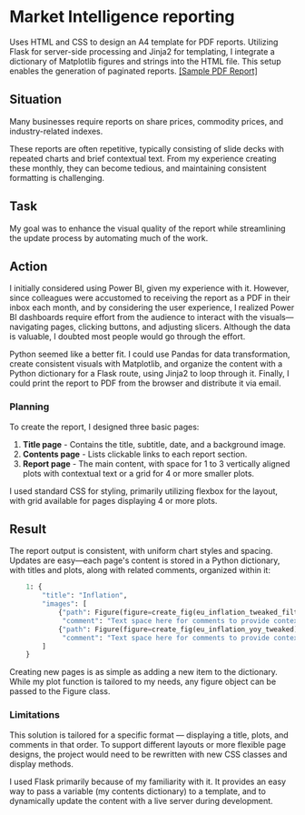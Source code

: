# Market Intelligence reporting
Uses HTML and CSS to design an A4 template for PDF reports. Utilizing Flask for server-side processing and Jinja2 for templating, I integrate a dictionary of Matplotlib figures and strings into the HTML file. This setup enables the generation of paginated reports. [[Sample PDF Report]](https://github.com/davidweatherstone/report_builder/raw/main/Market%20Intelligence%2C%20Cost%20Drivers%20Report%2C%20Aug-24.pdf)
  
## Situation 
Many businesses require reports on share prices, commodity prices, and industry-related indexes. 

These reports are often repetitive, typically consisting of slide decks with repeated charts and brief contextual text. From my experience creating these monthly, they can become tedious, and maintaining consistent formatting is challenging.

## Task
My goal was to enhance the visual quality of the report while streamlining the update process by automating much of the work.

## Action
I initially considered using Power BI, given my experience with it. However, since colleagues were accustomed to receiving the report as a PDF in their inbox each month, and by considering the user experience, I realized Power BI dashboards require effort from the audience to interact with the visuals—navigating pages, clicking buttons, and adjusting slicers. Although the data is valuable, I doubted most people would go through the effort.

Python seemed like a better fit. I could use Pandas for data transformation, create consistent visuals with Matplotlib, and organize the content with a Python dictionary for a Flask route, using Jinja2 to loop through it. Finally, I could print the report to PDF from the browser and distribute it via email.

### Planning
To create the report, I designed three basic pages:

1. **Title page** - Contains the title, subtitle, date, and a background image.
2. **Contents page** - Lists clickable links to each report section.
3. **Report page** - The main content, with space for 1 to 3 vertically aligned plots with contextual text or a grid for 4 or more smaller plots.

I used standard CSS for styling, primarily utilizing flexbox for the layout, with grid available for pages displaying 4 or more plots.

## Result 
The report output is consistent, with uniform chart styles and spacing. Updates are easy—each page's content is stored in a Python dictionary, with titles and plots, along with related comments, organized within it:

```python
    1: {
        "title": "Inflation",
        "images": [
            {"path": Figure(figure=create_fig(eu_inflation_tweaked_filtered)), 
             "comment": "Text space here for comments to provide context"},
            {"path": Figure(figure=create_fig(eu_inflation_yoy_tweaked)), 
             "comment": "Text space here for comments to provide context"}
        ]
    }
```

Creating new pages is as simple as adding a new item to the dictionary. While my plot function is tailored to my needs, any figure object can be passed to the Figure class.

### Limitations
This solution is tailored for a specific format — displaying a title, plots, and comments in that order. To support different layouts or more flexible page designs, the project would need to be rewritten with new CSS classes and display methods.

I used Flask primarily because of my familiarity with it. It provides an easy way to pass a variable (my contents dictionary) to a template, and to dynamically update the content with a live server during development.
